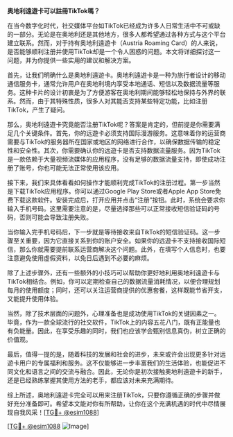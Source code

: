 **奥地利遠遊卡可以註冊TikTok嗎？**

在当今数字化时代，社交媒体平台如TikTok已经成为许多人日常生活中不可或缺的一部分。无论是在奥地利还是其他地方，很多人都希望通过各种方式与这个平台建立联系。然而，对于持有奥地利遠遊卡（Austria Roaming Card）的人来说，是否能够顺利注册并使用TikTok却是一个令人困惑的问题。本文将详细探讨这一问题，并为你提供一些实用的建议和解决方案。

首先，让我们明确什么是奥地利遠遊卡。奥地利遠遊卡是一种为旅行者设计的移动通信服务卡，通常允许用户在奥地利境内享受本地通话、短信以及数据流量等服务。这种卡片的设计初衷是为了方便游客在奥地利期间能够轻松地保持与外界的联系。然而，由于其特殊性质，很多人对其能否支持某些特定功能，比如注册TikTok，产生了疑问。

那么，奥地利遠遊卡究竟能否注册TikTok呢？答案是肯定的，但前提是你需要满足几个关键条件。首先，你的远遊卡必须支持国际漫游服务。这意味着你的运营商需要与TikTok的服务器所在国家或地区的网络进行合作，以确保数据传输的稳定性和安全性。其次，你需要确认你的远遊卡是否支持数据流量服务。因为TikTok是一款依赖于大量视频流媒体的应用程序，没有足够的数据流量支持，即使成功注册了账号，你也可能无法正常使用该应用。

接下来，我们来具体看看如何操作才能顺利完成TikTok的注册过程。第一步当然是下载TikTok应用程序。你可以通过Google Play Store或者Apple App Store免费下载这款软件。安装完成后，打开应用并点击“注册”按钮。此时，系统会要求你输入手机号码。这里需要注意的是，尽量选择那些可以正常接收短信验证码的号码，否则可能会导致注册失败。

当你输入完手机号码后，下一步就是等待接收来自TikTok的短信验证码。这一步骤至关重要，因为它直接关系到你的账户安全。如果你的远遊卡不支持接收国际短信，那么你就需要提前联系运营商解决这个问题。此外，在填写个人信息时，也要注意避免使用虚假资料，以免日后遇到不必要的麻烦。

除了上述步骤外，还有一些额外的小技巧可以帮助你更好地利用奥地利遠遊卡与TikTok相结合。例如，你可以定期检查自己的数据流量消耗情况，以便合理规划每月的使用额度；同时，还可以关注运营商提供的优惠套餐，这样既能节省开支，又能提升使用体验。

当然，除了技术层面的问题外，心理准备也是成功使用TikTok的关键因素之一。毕竟，作为一款全球流行的社交软件，TikTok上的内容五花八门，既有正能量也有负能量。因此，在享受乐趣的同时，我们也应该学会甄别信息真伪，树立正确的价值观。

最后，值得一提的是，随着科技的发展和社会的进步，未来或许会出现更多针对远遊卡用户的专属福利和服务。这不仅能够进一步丰富我们的生活体验，也能促进不同文化和语言之间的交流与融合。因此，无论你是初次接触奥地利遠遊卡的新手，还是已经熟练掌握其使用方法的老手，都应该对未来充满期待。

综上所述，奥地利遠遊卡完全可以用来注册TikTok，只要你遵循正确的步骤并做好充分准备即可。希望本文能对你有所帮助，让你在这个充满机遇的时代中尽情展现自我风采！[[TG💪+ @esim1088](https://t.me/s/esim1088)]

[[TG💪+ @esim1088](https://t.me/s/esim1088) ![Image](https://i.postimg.cc/4NQfJmqS/Snipaste-2025-05-13-00-14-12.png)]